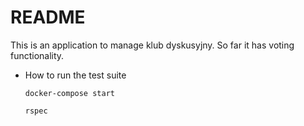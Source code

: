 # README

This is an application to manage klub dyskusyjny. So far it has voting functionality.

* How to run the test suite

  `docker-compose start`

  `rspec`
